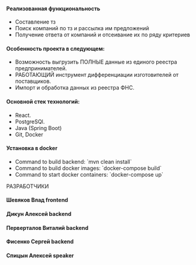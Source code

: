 <h4>Реализованная функциональность</h4>
<ul>
    <li>Составление тз</li>
    <li>Поиск компаний по тз и рассылка им предложений</li>
    <li>Получение ответа от компаний и отсеивание их по ряду критериев</li>
</ul> 
<h4>Особенность проекта в следующем:</h4>
<ul>
	<li>Возможность выгрузить ПОЛНЫЕ данные из единого реестра предпринимателей.</li>
	<li>РАБОТАЮЩИЙ инструмент дифференциации изготовителей от поставщиков.</li>
	<li>Импорт и обработка данных из реестра ФНС.</li>
 </ul>
<h4>Основной стек технологий:</h4>
<ul>
	<li>React.</li>
	<li>PostgreSQl.</li>
	<li>Java (Spring Boot)</li>
	<li>Git, Docker</li>
  
 </ul>


<h4>Установка в docker</h4>
<ul>
 <li>Command to build backend: `mvn clean install`</li>
 <li>Command to build docker images: `docker-compose build`</li>
 <li>Command to start docker containers: `docker-compose up`</li>  
</ul>

РАЗРАБОТЧИКИ

<h4>Шевяков Влад frontend </h4>
<h4>Дикун Алексей backend </h4>
<h4>Перверталов Виталий backend </h4>
<h4>Фисенко Сергей backend </h4>
<h4>Спицын Алексей speaker </h4>

